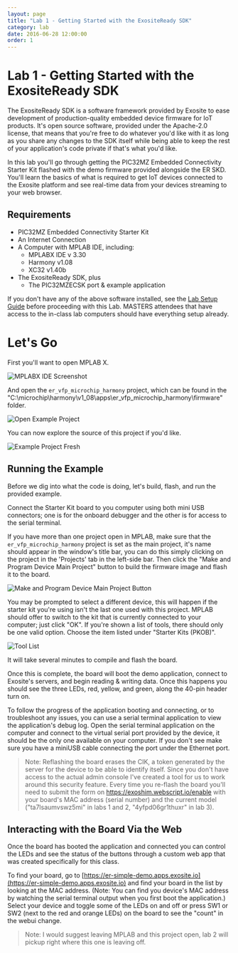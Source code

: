 ```yaml
---
layout: page
title: "Lab 1 - Getting Started with the ExositeReady SDK"
category: lab
date: 2016-06-28 12:00:00
order: 1
---
```


# Lab 1 - Getting Started with the ExositeReady SDK

The ExositeReady SDK is a software framework provided by Exosite to ease development of production-quality embedded device firmware for IoT products. It's open source software, provided under the Apache-2.0 license, that means that you're free to do whatever you'd like with it as long as you share any changes to the SDK itself while being able to keep the rest of your application's code private if that's what you'd like.

In this lab you'll go through getting the PIC32MZ Embedded Connectivity Starter Kit flashed with the demo firmware provided alongside the ER SKD. You'll learn the basics of what is required to get IoT devices connected to the Exosite platform and see real-time data from your devices streaming to your web browser.

## Requirements

* PIC32MZ Embedded Connectivity Starter Kit
* An Internet Connection
* A Computer with MPLAB IDE, including:
  * MPLABX IDE v 3.30
  * Harmony v1.08
  * XC32 v1.40b
* The ExositeReady SDK, plus
  * The PIC32MZECSK port & example application

If you don't have any of the above software installed, see the [Lab Setup Guide](../setup) before proceeding with this Lab. MASTERS attendees that have access to the in-class lab computers should have everything setup already.

# Let's Go

First you'll want to open MPLAB X.

![MPLABX IDE Screenshot](../images/mplabx.png)

And open the `er_vfp_microchip_harmony` project, which can be found in the "C:\microchip\harmony\v1_08\apps\er_vfp_microchip_harmony\firmware" folder.

![Open Example Project](../images/open_example_project.png)

You can now explore the source of this project if you'd like.

![Example Project Fresh](../images/example_project_fresh.png)

## Running the Example

Before we dig into what the code is doing, let's build, flash, and run the provided example.

Connect the Starter Kit board to you computer using both mini USB connectors; one is for the onboard debugger and the other is for access to the serial terminal.

If you have more than one project open in MPLAB, make sure that the `er_vfp_microchip_harmony` project is set as the main project, it's name should appear in the window's title bar, you can do this simply clicking on the project in the 'Projects' tab in the left-side bar. Then click the "Make and Program Device Main Project" button to build the firmware image and flash it to the board.

![Make and Program Device Main Project Button](../images/make_and_program_device_main_project_button.png)

You may be prompted to select a different device, this will happen if the starter kit you're using isn't the last one used with this project. MPLAB should offer to switch to the kit that is currently connected to your computer; just click "OK". If you're shown a list of tools, there should only be one valid option. Choose the item listed under "Starter Kits (PKOB)".

![Tool List](../images/tool_list.png)

It will take several minutes to compile and flash the board.

Once this is complete, the board will boot the demo application, connect to Exosite's servers, and begin reading & writing data. Once this happens you should see the three LEDs, red, yellow, and green, along the 40-pin header turn on.

To follow the progress of the application booting and connecting, or to troubleshoot any issues, you can use a serial terminal application to view the application's debug log. Open the serial terminal application on the computer and connect to the virtual serial port provided by the device, it should be the only one available on your computer. If you don't see make sure you have a miniUSB cable connecting the port under the Ethernet port.

<!-- NTS: Expand the above section after figuring out what application they will have on these machines. -->

> Note: Reflashing the board erases the CIK, a token generated by the server for the device to be able to identify itself. Since you don't have access to the actual admin console I've created a tool for us to work around this security feature. Every time you re-flash the board you'll need to submit the form on https://exoshim.webscript.io/enable with your board's MAC address (serial number) and the current model ("ta7lsaumvswz5mi" in labs 1 and 2, "4yfpd06gr1thuxr" in lab 3).

## Interacting with the Board Via the Web

Once the board has booted the application and connected you can control the LEDs and see the status of the buttons through a custom web app that was created specifically for this class.

To find your board, go to [https://er-simple-demo.apps.exosite.io](https://er-simple-demo.apps.exosite.io) and find your board in the list by looking at the MAC address. (Note: You can find you device's MAC address by watching the serial terminal output when you first boot the application.) Select your device and toggle some of the LEDs on and off or press SW1 or SW2 (next to the red and orange LEDs) on the board to see the "count" in the webui change.

<!-- NTS: The above URL will have to change when the app gets pushed to production next week. -->

> Note: I would suggest leaving MPLAB and this project open, lab 2 will pickup right where this one is leaving off.
